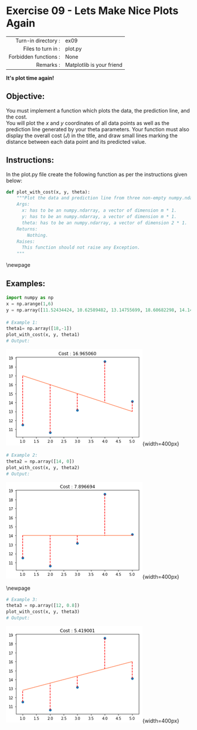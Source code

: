 # Exercise 09 - Lets Make Nice Plots Again

|                         |                    |
| -----------------------:| ------------------ |
|   Turn-in directory :   |  ex09              |
|   Files to turn in :    |  plot.py           |
|   Forbidden functions : |  None              |
|   Remarks :             |  Matplotlib is your friend |


**It's plot time again!**

## Objective:
You must implement a function which plots the data, the prediction line, and the cost.  
You will plot the $x$ and $y$ coordinates of all data points as well as the prediction line generated by your theta parameters.
Your function must also display the overall cost ($J$) in the title, and draw small lines marking the distance between each data point and its predicted value.


## Instructions:
In the plot.py file create the following function as per the instructions given below:
```python
def plot_with_cost(x, y, theta):
    """Plot the data and prediction line from three non-empty numpy.ndarray.
    Args:
      x: has to be an numpy.ndarray, a vector of dimension m * 1.
      y: has to be an numpy.ndarray, a vector of dimension m * 1.
      theta: has to be an numpy.ndarray, a vector of dimension 2 * 1.
    Returns:
        Nothing.
    Raises:
      This function should not raise any Exception.
    """
```
\newpage

## Examples:
```python
import numpy as np
x = np.arange(1,6)
y = np.array([11.52434424, 10.62589482, 13.14755699, 18.60682298, 14.14329568])

# Example 1:
theta1= np.array([18,-1])
plot_with_cost(x, y, theta1)
# Output:
```
![plot_cost1](../assets/plotcost1.png){width=400px}

```python
# Example 2:
theta2 = np.array([14, 0])
plot_with_cost(x, y, theta2)
# Output:
```
![plot_cost2](../assets/plotcost2.png){width=400px}

\newpage

```python
# Example 3:
theta3 = np.array([12, 0.8])
plot_with_cost(x, y, theta3)
# Output:
```
![plot_cost3](../assets/plotcost3.png){width=400px}
